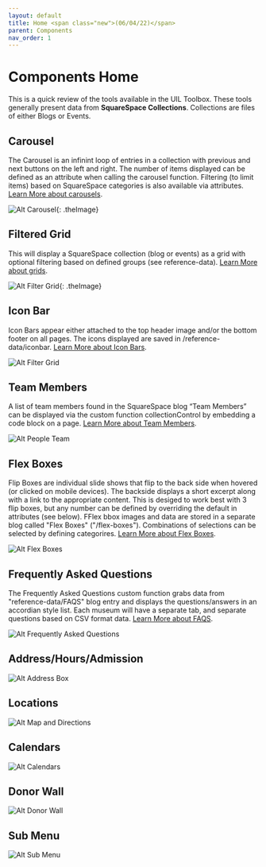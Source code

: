 ```yaml
---
layout: default
title: Home <span class="new">(06/04/22)</span>
parent: Components 
nav_order: 1
---
```


<style>
div#main-content img {
	border:  1px solid black;
}
</style>

# Components Home

This is a quick review of the tools available in the UIL Toolbox.   These tools generally present data from **SquareSpace Collections**.   Collections are files of either Blogs or Events.

## Carousel

The Carousel is an infinint loop of entries in a collection with previous and next
buttons on the left and right.  The number of items displayed can be defined as an
attribute when calling the carousel function.  Filtering (to limit items) based on SquareSpace categories is also available via attributes. [Learn More about carousels](../components/carousel.html).

![Alt Carousel](../../assets/images/pickcarousel.jpg "Carousel"){: .theImage}


## Filtered Grid

This will display a SquareSpace collection (blog or events) as a grid with optional
filtering based on defined groups (see reference-data).  [Learn More about grids](../components/grids.html).

![Alt Filter Grid](../../assets/images/pickgrid.jpg "Filter Grid"){: .theImage}

## Icon Bar

Icon Bars appear either attached to the top header image and/or the bottom footer on
all pages.  The icons displayed are saved in /reference-data/iconbar.  [Learn More about Icon Bars](../components/iconbar_new.html).

![Alt Filter Grid](../../assets/images/pickiconbar.jpg "Filter Grid")

## Team Members

A list of team members found in the SquareSpace blog “Team Members” can be displayed via the custom function collectionControl by embedding a code block on a page. [Learn More about Team Members](../components/teamboxes.html).

![Alt People Team](../../assets/images/pickteam.jpg "People Team")

## Flex Boxes

Flip Boxes are individual slide shows that flip to the back side when hovered (or clicked on mobile devices).  The backside displays a short excerpt along with a link to the appropriate content.  This is desiged to work best with 3 flip boxes, but any number can be defined by overriding the default in attributes (see below).  FFlex bbox images and data are stored in a separate blog called "Flex Boxes" ("/flex-boxes").  Combinations of selections can be selected by defining categorires.   [Learn More about Flex Boxes](../components/flipboxes.html).

![Alt Flex Boxes](../../assets/images/pickflexboxes.jpg "Flex Boxes")

## Frequently Asked Questions

The Frequently Asked Questions custom function grabs data from "reference-data/FAQS" blog entry and displays the questions/answers in an accordian style list.  Each museum will have a separate tab, and separate questions based on CSV format data. [Learn More about FAQS](../components/faq.html).

![Alt Frequently Asked Questions](../../assets/images/pickfaqs.jpg "Frequently Asked Questions")

## Address/Hours/Admission

![Alt Address Box](../../assets/images/pickaddress.jpg "Address Box")

## Locations

![Alt Map and Directions](../../assets/images/pickdirections.jpg "Map and Directions")

## Calendars

![Alt Calendars](../../assets/images/pickcalendars.jpg "Calendars")

## Donor Wall

![Alt Donor Wall](../../assets/images/pickdonorwall.jpg "Donor Wall")

## Sub Menu

![Alt Sub Menu](../../assets/images/picksubmenu.jpg "Sub Menu")